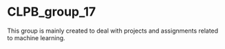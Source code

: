 # CLPB_group_17
This group is mainly created to deal with projects and assignments related to machine learning.
